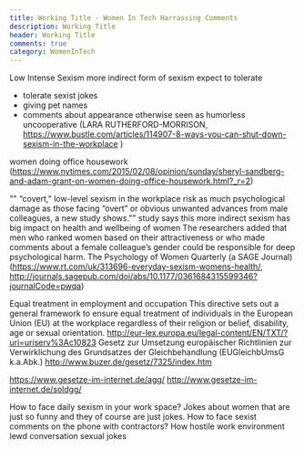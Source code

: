 ```yaml
---
title: Working Title - Women In Tech Harrassing Comments
description: Working Title
header: Working Title
comments: true
category: WomenInTech
---
```




Low Intense Sexism
more indirect form of sexism
expect to tolerate
- tolerate sexist jokes
- giving pet names
- comments about appearance
otherwise seen as humorless uncooperative
(LARA RUTHERFORD-MORRISON, https://www.bustle.com/articles/114907-8-ways-you-can-shut-down-sexism-in-the-workplace )

women doing office housework (https://www.nytimes.com/2015/02/08/opinion/sunday/sheryl-sandberg-and-adam-grant-on-women-doing-office-housework.html?_r=2)


"" “covert,” low-level sexism in the workplace risk as much psychological damage as those facing “overt” or obvious unwanted advances from male colleagues, a new study shows.""
 study says this more indirect sexism has big impact on health and wellbeing of women
 The researchers added that men who ranked women based on their attractiveness or who made comments about a female colleague’s gender could be responsible for deep psychological harm. The Psychology of Women Quarterly (a SAGE Journal)
  (https://www.rt.com/uk/313696-everyday-sexism-womens-health/, http://journals.sagepub.com/doi/abs/10.1177/0361684315599346?journalCode=pwqa)

Equal treatment in employment and occupation
This directive sets out a general framework to ensure equal treatment of individuals in the European Union (EU) at the workplace regardless of their religion or belief, disability, age or sexual orientation.
http://eur-lex.europa.eu/legal-content/EN/TXT/?uri=uriserv%3Ac10823
Gesetz zur Umsetzung europäischer Richtlinien zur Verwirklichung des Grundsatzes der Gleichbehandlung (EUGleichbUmsG k.a.Abk.)
http://www.buzer.de/gesetz/7325/index.htm

https://www.gesetze-im-internet.de/agg/
http://www.gesetze-im-internet.de/soldgg/



How to face daily sexism in your work space? Jokes about women that are just so funny and they of course are just jokes.
How to face sexist comments on the phone with contractors?
How 
hostile work environment
lewd conversation
sexual jokes
